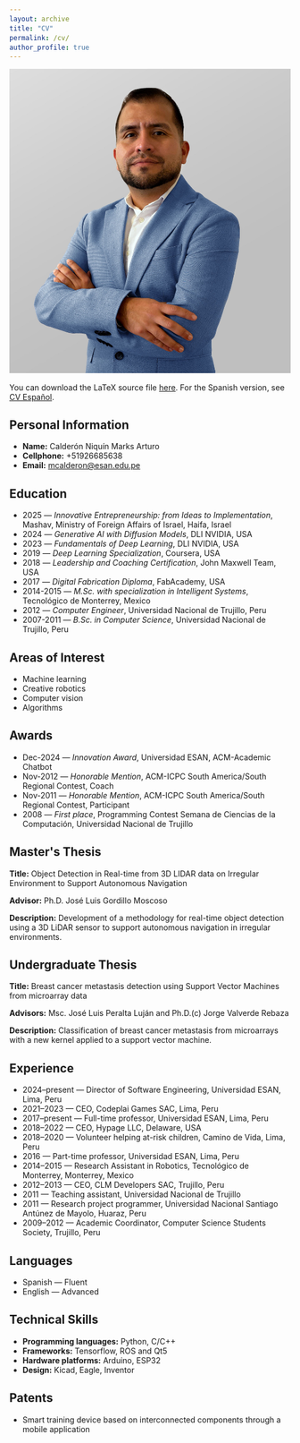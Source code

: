 ```yaml
---
layout: archive
title: "CV"
permalink: /cv/
author_profile: true
---
```


![Photo](/cv/marksfotos3.jpg)

You can download the LaTeX source file [here](/files/cv_eng.tex). For the Spanish version, see [CV Español](/cv_es/).

## Personal Information

- **Name:** Calderón Niquín Marks Arturo
- **Cellphone:** +51926685638
- **Email:** mcalderon@esan.edu.pe

## Education

- 2025 — *Innovative Entrepreneurship: from Ideas to Implementation*, Mashav, Ministry of Foreign Affairs of Israel, Haifa, Israel
- 2024 — *Generative AI with Diffusion Models*, DLI NVIDIA, USA
- 2023 — *Fundamentals of Deep Learning*, DLI NVIDIA, USA
- 2019 — *Deep Learning Specialization*, Coursera, USA
- 2018 — *Leadership and Coaching Certification*, John Maxwell Team, USA
- 2017 — *Digital Fabrication Diploma*, FabAcademy, USA
- 2014-2015 — *M.Sc. with specialization in Intelligent Systems*, Tecnológico de Monterrey, Mexico
- 2012 — *Computer Engineer*, Universidad Nacional de Trujillo, Peru
- 2007-2011 — *B.Sc. in Computer Science*, Universidad Nacional de Trujillo, Peru

## Areas of Interest

- Machine learning
- Creative robotics
- Computer vision
- Algorithms

## Awards

- Dec-2024 — *Innovation Award*, Universidad ESAN, ACM-Academic Chatbot
- Nov-2012 — *Honorable Mention*, ACM-ICPC South America/South Regional Contest, Coach
- Nov-2011 — *Honorable Mention*, ACM-ICPC South America/South Regional Contest, Participant
- 2008 — *First place*, Programming Contest Semana de Ciencias de la Computación, Universidad Nacional de Trujillo

## Master's Thesis

**Title:** Object Detection in Real-time from 3D LIDAR data on Irregular Environment to Support Autonomous Navigation

**Advisor:** Ph.D. José Luis Gordillo Moscoso

**Description:** Development of a methodology for real-time object detection using a 3D LiDAR sensor to support autonomous navigation in irregular environments.

## Undergraduate Thesis

**Title:** Breast cancer metastasis detection using Support Vector Machines from microarray data

**Advisors:** Msc. José Luis Peralta Luján and Ph.D.(c) Jorge Valverde Rebaza

**Description:** Classification of breast cancer metastasis from microarrays with a new kernel applied to a support vector machine.

## Experience

- 2024–present — Director of Software Engineering, Universidad ESAN, Lima, Peru
- 2021–2023 — CEO, Codeplai Games SAC, Lima, Peru
- 2017–present — Full-time professor, Universidad ESAN, Lima, Peru
- 2018–2022 — CEO, Hypage LLC, Delaware, USA
- 2018–2020 — Volunteer helping at-risk children, Camino de Vida, Lima, Peru
- 2016 — Part-time professor, Universidad ESAN, Lima, Peru
- 2014–2015 — Research Assistant in Robotics, Tecnológico de Monterrey, Monterrey, Mexico
- 2012–2013 — CEO, CLM Developers SAC, Trujillo, Peru
- 2011 — Teaching assistant, Universidad Nacional de Trujillo
- 2011 — Research project programmer, Universidad Nacional Santiago Antúnez de Mayolo, Huaraz, Peru
- 2009–2012 — Academic Coordinator, Computer Science Students Society, Trujillo, Peru

## Languages

- Spanish — Fluent
- English — Advanced

## Technical Skills

- **Programming languages:** Python, C/C++
- **Frameworks:** Tensorflow, ROS and Qt5
- **Hardware platforms:** Arduino, ESP32
- **Design:** Kicad, Eagle, Inventor

## Patents

- Smart training device based on interconnected components through a mobile application

